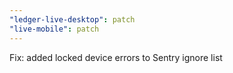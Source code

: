 ```yaml
---
"ledger-live-desktop": patch
"live-mobile": patch
---
```


Fix: added locked device errors to Sentry ignore list
